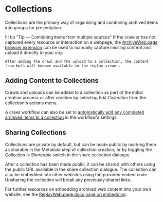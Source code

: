 # Collections

Collections are the primary way of organizing and combining archived items into groups for presentation.

!!! tip "Tip — Combining items from multiple sources"
    If the crawler has not captured every resource or interaction on a webpage, the [ArchiveWeb.page browser extension](https://archiveweb.page/) can be used to manually capture missing content and upload it directly to your org.

    After adding the crawl and the upload to a collection, the content from both will become available in the replay viewer.

## Adding Content to Collections

Crawls and uploads can be added to a collection as part of the initial creation process or after creation by selecting _Edit Collection_ from the collection's actions menu.

A crawl workflow can also be set to [automatically add any completed archived items to a collection](../workflow-setup/#collection-auto-add) in the workflow's settings.

## Sharing Collections

Collections are private by default, but can be made public by marking them as sharable in the Metadata step of collection creation, or by toggling the _Collection is Shareable_ switch in the share collection dialogue.

After a collection has been made public, it can be shared with others using the public URL available in the share collection dialogue. The collection can also be embedded into other websites using the provided embed code. Unsharing the collection will break any previously shared links.

For further resources on embedding archived web content into your own website, see the [ReplayWeb.page docs page on embedding](https://replayweb.page/docs/embedding).

